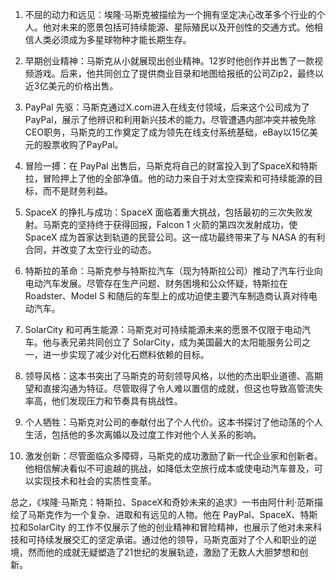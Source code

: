 1. 不屈的动力和远见：埃隆·马斯克被描绘为一个拥有坚定决心改革多个行业的个人。他对未来的愿景包括可持续能源、星际殖民以及开创性的交通方式。他相信人类必须成为多星球物种才能长期生存。

2. 早期创业精神：马斯克从小就展现出创业精神。12岁时他创作并出售了一款视频游戏。后来，他共同创立了提供商业目录和地图给报纸的公司Zip2，最终以近3亿美元的价格出售。

3. PayPal 先驱：马斯克通过X.com进入在线支付领域，后来这个公司成为了PayPal，展示了他辨识和利用新兴技术的能力。尽管遭遇内部冲突并被免除CEO职务，马斯克的工作奠定了成为领先在线支付系统基础，eBay以15亿美元的股票收购了PayPal。

4. 冒险一搏：在 PayPal 出售后，马斯克将自己的财富投入到了SpaceX和特斯拉，冒险押上了他的全部净值。他的动力来自于对太空探索和可持续能源的目标，而不是财务利益。

5. SpaceX 的挣扎与成功：SpaceX 面临着重大挑战，包括最初的三次失败发射。马斯克的坚持终于获得回报，Falcon 1 火箭的第四次发射成功，使 SpaceX 成为首家达到轨道的民营公司。这一成功最终带来了与 NASA 的有利合同，并改变了太空行业的动态。

6. 特斯拉的革命：马斯克参与特斯拉汽车（现为特斯拉公司）推动了汽车行业向电动汽车发展。尽管存在生产问题、财务困境和公众怀疑，特斯拉在 Roadster、Model S 和随后的车型上的成功迫使主要汽车制造商认真对待电动汽车。

7. SolarCity 和可再生能源：马斯克对可持续能源未来的愿景不仅限于电动汽车。他与表兄弟共同创立了 SolarCity，成为美国最大的太阳能服务公司之一，进一步实现了减少对化石燃料依赖的目标。

8. 领导风格：这本书突出了马斯克的苛刻领导风格，以他的杰出职业道德、高期望和直接沟通为特征。尽管取得了令人难以置信的成就，但这也导致高管流失率高，他们发现压力和节奏具有挑战性。

9. 个人牺牲：马斯克对公司的奉献付出了个人代价。这本书探讨了他动荡的个人生活，包括他的多次离婚以及过度工作对他个人关系的影响。

10. 激发创新：尽管面临众多障碍，马斯克的成功激励了新一代企业家和创新者。他相信解决看似不可逾越的挑战，如降低太空旅行成本或使电动汽车普及，可以实现技术和社会的实质性变革。

总之，《埃隆·马斯克：特斯拉、SpaceX和奇妙未来的追求》一书由阿什利·范斯描绘了马斯克作为一个复杂、进取和有远见的人物。他在 PayPal、SpaceX、特斯拉和SolarCity 的工作不仅展示了他的创业精神和冒险精神，也展示了他对未来科技和可持续发展交汇的坚定承诺。通过他的领导，马斯克面对了个人和职业的逆境，然而他的成就无疑塑造了21世纪的发展轨迹，激励了无数人大胆梦想和创新。